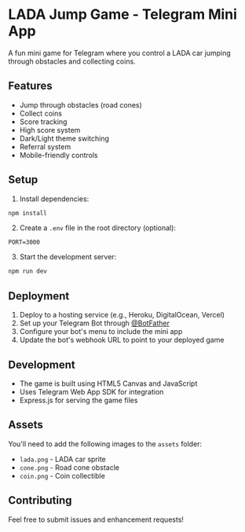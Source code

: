 # LADA Jump Game - Telegram Mini App

A fun mini game for Telegram where you control a LADA car jumping through obstacles and collecting coins.

## Features

- Jump through obstacles (road cones)
- Collect coins
- Score tracking
- High score system
- Dark/Light theme switching
- Referral system
- Mobile-friendly controls

## Setup

1. Install dependencies:
```bash
npm install
```

2. Create a `.env` file in the root directory (optional):
```
PORT=3000
```

3. Start the development server:
```bash
npm run dev
```

## Deployment

1. Deploy to a hosting service (e.g., Heroku, DigitalOcean, Vercel)
2. Set up your Telegram Bot through [@BotFather](https://t.me/botfather)
3. Configure your bot's menu to include the mini app
4. Update the bot's webhook URL to point to your deployed game

## Development

- The game is built using HTML5 Canvas and JavaScript
- Uses Telegram Web App SDK for integration
- Express.js for serving the game files

## Assets

You'll need to add the following images to the `assets` folder:
- `lada.png` - LADA car sprite
- `cone.png` - Road cone obstacle
- `coin.png` - Coin collectible

## Contributing

Feel free to submit issues and enhancement requests! 